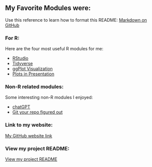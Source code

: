 ## My Favorite Modules were:

Use this reference to learn how to format this README: [Markdown on GitHub](https://guides.github.com/features/mastering-markdown/)

### For R:

Here are the four most useful R modules for me:

- [RStudio](modules/02_RStudio)
- [Tidyverse](modules/04_Tidyverse)
- [ggPlot Visualization](modules/05_GGplot_Visualization)
- [Plots in Presentation](modules/10_Presenting_Data)

### Non-R related modules:

Some interesting non-R modules I enjoyed:

- [chatGPT](modules/01_chatGPT)
- [Git your repo figured out](modules/14_Git_and_version_control)

### Link to my website:

[My GitHub website link](https://sgogolski.github.io)

### View my project README:

[View my project README](https://github.com/sgogolski.github.io/blob/main/README.md)

